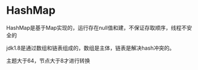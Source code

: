 # HashMap

HashMap是基于Map实现的，运行存在null值和建，不保证存取顺序，线程不安全的 

jdk1.8是通过数组和链表组成的，数组是主体，链表是解决hash冲突的。

主题大于64，节点大于8才进行转换